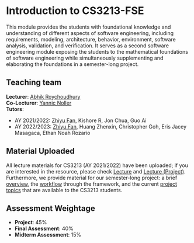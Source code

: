 # Introduction to CS3213-FSE

This module provides the students with foundational knowledge and understanding of different aspects of software engineering, including requirements, modeling, architecture, behavior, environment, software analysis, validation, and verification. It serves as a second software engineering module exposing the students to the mathematical foundations of software engineering while simultaneously supplementing and elaborating the foundations in a semester-long project.
 
## Teaching team
**Lecturer**: [Abhik Roychoudhury](https://abhikrc.com/)  
**Co-Lecturer**: [Yannic Noller](https://yannicnoller.github.io/)  
**Tutors**:

- AY 2021/2022: [Zhiyu Fan](https://zhiyufan.github.io/), Kishore R, Jon Chua, Guo Ai
- AY 2022/2023: [Zhiyu Fan](https://zhiyufan.github.io/), Huang Zhenxin, Christopher Goh, Eris Jacey Masagaca, Ethan Noah Rozario

## Material Uploaded

All lecture materials for CS3213 (AY 2021/2022) have been uploaded; if you are interested in the resource, please check [Lecture](lecture.md) and [Lecture (Project)](lecture_p.md). Furthermore, we provide material for our semester-long project: a brief [overview](project/intro.md), the [workflow](project/workflow.md) through the framework, and the current [project topics](project/topics.md) that are available to the CS3213 students.

## Assessment Weightage

- **Project**: 45%
- **Final Assessment**: 40%
- **Midterm Assessment**: 15%
